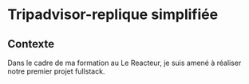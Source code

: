 # Tripadvisor-replique simplifiée
## Contexte
Dans le cadre de ma formation au Le Reacteur, je suis amené à réaliser notre premier projet fullstack.
